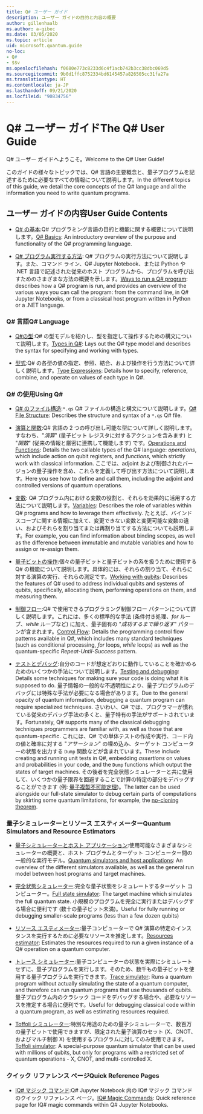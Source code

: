 ```yaml
---
title: Q# ユーザー ガイド
description: ユーザー ガイドの目的と内容の概要
author: gillenhaalb
ms.author: a-gibec
ms.date: 03/05/2020
ms.topic: article
uid: microsoft.quantum.guide
no-loc:
- Q#
- $$v
ms.openlocfilehash: f0680e773c8233d6c4f1acb742b3cc38dbc069d5
ms.sourcegitcommit: 9b0d1ffc8752334bd6145457a826505cc31fa27a
ms.translationtype: HT
ms.contentlocale: ja-JP
ms.lasthandoff: 09/21/2020
ms.locfileid: "90834756"
---
```

# <a name="the-no-locq-user-guide"></a><span data-ttu-id="a715b-103">Q# ユーザー ガイド</span><span class="sxs-lookup"><span data-stu-id="a715b-103">The Q# User Guide</span></span>

<span data-ttu-id="a715b-104">Q# ユーザー ガイドへようこそ。</span><span class="sxs-lookup"><span data-stu-id="a715b-104">Welcome to the Q# User Guide!</span></span> 

<span data-ttu-id="a715b-105">このガイドの様々なトピックでは、Q# 言語の主要概念と、量子プログラムを記述するために必要なすべての情報について説明します。</span><span class="sxs-lookup"><span data-stu-id="a715b-105">In the different topics of this guide, we detail the core concepts of the Q# language and all the information you need to write quantum programs.</span></span>

## <a name="user-guide-contents"></a><span data-ttu-id="a715b-106">ユーザー ガイドの内容</span><span class="sxs-lookup"><span data-stu-id="a715b-106">User Guide Contents</span></span>

- <span data-ttu-id="a715b-107">[Q# の基本](xref:microsoft.quantum.guide.basics):Q# プログラミング言語の目的と機能に関する概要について説明します。</span><span class="sxs-lookup"><span data-stu-id="a715b-107">[Q# Basics](xref:microsoft.quantum.guide.basics): An introductory overview of the purpose and functionality of the Q# programming language.</span></span> 

- <span data-ttu-id="a715b-108">[Q# プログラム実行する方法](xref:microsoft.quantum.guide.host-programs): Q# プログラムの実行方法について説明します。また、コマンド ライン、Q# Jupyter Notebook、または Python や .NET 言語で記述された従来のホスト プログラムから、プログラムを呼び出すためのさまざまな方法の概要を示します。</span><span class="sxs-lookup"><span data-stu-id="a715b-108">[Ways to run a Q# program](xref:microsoft.quantum.guide.host-programs): describes how a Q# program is run, and provides an overview of the various ways you can call the program: from the command line, in Q# Jupyter Notebooks, or from a classical host program written in Python or a .NET language.</span></span>

### <a name="no-locq-language"></a><span data-ttu-id="a715b-109">Q# 言語</span><span class="sxs-lookup"><span data-stu-id="a715b-109">Q# Language</span></span>

- <span data-ttu-id="a715b-110">[Q#の型](xref:microsoft.quantum.guide.types):Q# の型モデルを紹介し、型を指定して操作するための構文について説明します。</span><span class="sxs-lookup"><span data-stu-id="a715b-110">[Types in Q#](xref:microsoft.quantum.guide.types): Lays out the Q# type model and describes the syntax for specifying and working with types.</span></span>

- <span data-ttu-id="a715b-111">[型式](xref:microsoft.quantum.guide.expressions):Q# の各型の値の指定、参照、結合、および操作を行う方法について詳しく説明します。</span><span class="sxs-lookup"><span data-stu-id="a715b-111">[Type Expressions](xref:microsoft.quantum.guide.expressions): Details how to specify, reference, combine, and operate on values of each type in Q#.</span></span> 

### <a name="using-no-locq"></a><span data-ttu-id="a715b-112">Q# の使用</span><span class="sxs-lookup"><span data-stu-id="a715b-112">Using Q#</span></span>

- <span data-ttu-id="a715b-113">[Q# のファイル構造](xref:microsoft.quantum.guide.filestructure):`*.qs` Q# ファイルの構造と構文について説明します。</span><span class="sxs-lookup"><span data-stu-id="a715b-113">[Q# File Structure](xref:microsoft.quantum.guide.filestructure): Describes the structure and syntax of a `*.qs` Q# file.</span></span>

- <span data-ttu-id="a715b-114">[演算と関数](xref:microsoft.quantum.guide.operationsfunctions):Q# 言語の 2 つの呼び出し可能な型について詳しく説明します。すなわち、"*演算*" (量子ビット レジスタに対するアクションを含みます) と "*関数*" (従来の情報と厳密に連携して機能します) です。</span><span class="sxs-lookup"><span data-stu-id="a715b-114">[Operations and Functions](xref:microsoft.quantum.guide.operationsfunctions): Details the two callable types of the Q# language: *operations*, which include action on qubit registers, and *functions*, which strictly work with classical information.</span></span> 
    <span data-ttu-id="a715b-115">ここでは、adjoint および制御されたバージョンの量子操作を含め、これらを定義して呼び出す方法について説明します。</span><span class="sxs-lookup"><span data-stu-id="a715b-115">Here you see how to define and call them, including the adjoint and controlled versions of quantum operations.</span></span>

- <span data-ttu-id="a715b-116">[変数](xref:microsoft.quantum.guide.variables): Q# プログラム内における変数の役割と、それらを効果的に活用する方法について説明します。</span><span class="sxs-lookup"><span data-stu-id="a715b-116">[Variables](xref:microsoft.quantum.guide.variables): Describes the role of variables within Q# programs and how to leverage them effectively.</span></span> 
    <span data-ttu-id="a715b-117">たとえば、バインド スコープに関する情報に加えて、変更できない変数と変更可能な変数の違い、およびそれらを割り当てまたは再割り当てする方法についても説明します。</span><span class="sxs-lookup"><span data-stu-id="a715b-117">For example, you can find information about binding scopes, as well as the difference between immutable and mutable variables and how to assign or re-assign them.</span></span>

- <span data-ttu-id="a715b-118">[量子ビットの操作](xref:microsoft.quantum.guide.qubits):個々の量子ビットと量子ビットの系を扱うために使用する Q# の機能について説明します。具体的には、それらの割り当て、それらに対する演算の実行、それらの測定です。</span><span class="sxs-lookup"><span data-stu-id="a715b-118">[Working with qubits](xref:microsoft.quantum.guide.qubits): Describes the features of Q# used to address individual qubits and systems of qubits, specifically, allocating them, performing operations on them, and measuring them.</span></span> 

- <span data-ttu-id="a715b-119">[制御フロー](xref:microsoft.quantum.guide.controlflow):Q# で使用できるプログラミング制御フロー パターンについて詳しく説明します。これには、多くの標準的な手法 (条件付き処理、*for* ループ、*while* ループなど) に加え、量子固有の "*成功するまで繰り返す*" パターンが含まれます。</span><span class="sxs-lookup"><span data-stu-id="a715b-119">[Control Flow](xref:microsoft.quantum.guide.controlflow): Details the programming control flow patterns available in Q#, which includes many standard techniques (such as conditional processing, *for* loops, *while* loops) as well as the quantum-specific *Repeat-Until-Success* pattern.</span></span>

- <span data-ttu-id="a715b-120">[テストとデバッグ](xref:microsoft.quantum.guide.testingdebugging):自分のコードが想定どおりに動作していることを確かめるためのいくつかの手法について説明します。</span><span class="sxs-lookup"><span data-stu-id="a715b-120">[Testing and debugging](xref:microsoft.quantum.guide.testingdebugging): Details some techniques for making sure your code is doing what it is supposed to do.</span></span> 
    <span data-ttu-id="a715b-121">量子情報の一般的な不透明性により、量子プログラムのデバッグには特殊な手法が必要になる場合があります。</span><span class="sxs-lookup"><span data-stu-id="a715b-121">Due to the general opacity of quantum information, debugging a quantum program can require specialized techniques.</span></span> 
    <span data-ttu-id="a715b-122">さいわい、Q# では、プログラマーが慣れている従来のデバッグ手法の多くと、量子特有の手法がサポートされています。</span><span class="sxs-lookup"><span data-stu-id="a715b-122">Fortunately, Q# supports many of the classical debugging techniques programmers are familiar with, as well as those that are quantum-specific.</span></span> <span data-ttu-id="a715b-123">これには、Q# での単体テストの作成や実行、コード内の値と確率に対する "*アサーション*" の埋め込み、ターゲット コンピューターの状態を出力する `Dump` 関数などが含まれています。</span><span class="sxs-lookup"><span data-stu-id="a715b-123">These include creating and running unit tests in Q#, embedding *assertions* on values and probabilities in your code, and the `Dump` functions which output the states of target machines.</span></span> 
    <span data-ttu-id="a715b-124">その後者を完全状態シミュレーターと共に使用して、いくつかの量子限界を回避することで計算の特定の部分をデバッグすることができます (例: [量子複製不可能定理](xref:microsoft.quantum.concepts.pauli))。</span><span class="sxs-lookup"><span data-stu-id="a715b-124">The latter can be used alongside our full-state simulator to debug certain parts of computations by skirting some quantum limitations, for example, the [no-cloning theorem](xref:microsoft.quantum.concepts.pauli).</span></span>

### <a name="quantum-simulators-and-resource-estimators"></a><span data-ttu-id="a715b-125">量子シミュレーターとリソース エスティメーター</span><span class="sxs-lookup"><span data-stu-id="a715b-125">Quantum Simulators and Resource Estimators</span></span>

- <span data-ttu-id="a715b-126">[量子シミュレーターとホスト アプリケーション](xref:microsoft.quantum.machines):使用可能なさまざまなシミュレーターの概要と、ホスト プログラムとターゲット コンピューター間の一般的な実行モデル。</span><span class="sxs-lookup"><span data-stu-id="a715b-126">[Quantum simulators and host applications](xref:microsoft.quantum.machines): An overview of the different simulators available, as well as the general run model between host programs and target machines.</span></span>

- <span data-ttu-id="a715b-127">[完全状態シミュレーター](xref:microsoft.quantum.machines.full-state-simulator):完全な量子状態をシミュレートするターゲット コンピューター。</span><span class="sxs-lookup"><span data-stu-id="a715b-127">[Full state simulator](xref:microsoft.quantum.machines.full-state-simulator): The target machine which simulates the full quantum state.</span></span> <span data-ttu-id="a715b-128">小規模のプログラムを完全に実行またはデバッグする場合に便利です (数十の量子ビット未満)。</span><span class="sxs-lookup"><span data-stu-id="a715b-128">Useful for fully running or debugging smaller-scale programs (less than a few dozen qubits)</span></span>

- <span data-ttu-id="a715b-129">[リソース エスティメーター](xref:microsoft.quantum.machines.resources-estimator):量子コンピューターで Q# 演算の特定のインスタンスを実行するために必要なリソースを推定します。</span><span class="sxs-lookup"><span data-stu-id="a715b-129">[Resources estimator](xref:microsoft.quantum.machines.resources-estimator): Estimates the resources required to run a given instance of a Q# operation on a quantum computer.</span></span>

- <span data-ttu-id="a715b-130">[トレース シミュレーター](xref:microsoft.quantum.machines.qc-trace-simulator.intro):量子コンピューターの状態を実際にシミュレートせずに、量子プログラムを実行します。そのため、数千もの量子ビットを使用する量子プログラムを実行できます。</span><span class="sxs-lookup"><span data-stu-id="a715b-130">[Trace simulator](xref:microsoft.quantum.machines.qc-trace-simulator.intro): Runs a quantum program without actually simulating the state of a quantum computer, and therefore can run quantum programs that use thousands of qubits.</span></span> <span data-ttu-id="a715b-131">量子プログラム内のクラシック コードをデバッグする場合や、必要なリソースを推定する場合に便利です。</span><span class="sxs-lookup"><span data-stu-id="a715b-131">Useful for debugging classical code within a quantum program, as well as estimating resources required.</span></span>

- <span data-ttu-id="a715b-132">[Toffoli シミュレーター](xref:microsoft.quantum.machines.toffoli-simulator):特別な用途のための量子シミュレーターで、数百万の量子ビットで使用できますが、限定された量子演算のセット (X、CNOT、およびマルチ制御 X) を使用するプログラムに対してのみ使用できます。</span><span class="sxs-lookup"><span data-stu-id="a715b-132">[Toffoli simulator](xref:microsoft.quantum.machines.toffoli-simulator): A special-purpose quantum simulator that can be used with millions of qubits, but only for programs with a restricted set of quantum operations - X, CNOT, and multi-controlled X.</span></span>

### <a name="quick-reference-pages"></a><span data-ttu-id="a715b-133">クイック リファレンス ページ</span><span class="sxs-lookup"><span data-stu-id="a715b-133">Quick Reference Pages</span></span>

- <span data-ttu-id="a715b-134">[IQ# マジック コマンド](xref:microsoft.quantum.guide.quickref.iqsharp):Q# Jupyter Notebook 内の IQ# マジック コマンドのクイック リファレンス ページ。</span><span class="sxs-lookup"><span data-stu-id="a715b-134">[IQ# Magic Commands](xref:microsoft.quantum.guide.quickref.iqsharp): Quick reference page for IQ# magic commands within Q# Jupyter Notebooks.</span></span>
